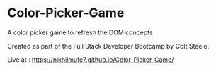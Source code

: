 # Color-Picker-Game
A color picker game to refresh the DOM concepts

Created as part of the Full Stack Developer Bootcamp by Colt Steele.

Live at : https://nikhilmufc7.github.io/Color-Picker-Game/

